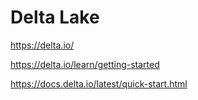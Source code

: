 # Delta Lake

https://delta.io/

https://delta.io/learn/getting-started

https://docs.delta.io/latest/quick-start.html

